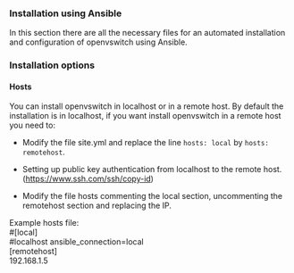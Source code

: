 ### Installation using Ansible
In this section there are all the necessary files for an automated installation and configuration of openvswitch using Ansible. 

### Installation options

#### Hosts

You can install openvswitch in localhost or in a remote host. By default the installation is in localhost, if you want install openvswitch in a remote host you need to:
- Modify the file site.yml and replace the line `hosts: local` by `hosts: remotehost`.

- Setting up public key authentication from localhost to the remote host. (https://www.ssh.com/ssh/copy-id)

- Modify the file hosts commenting the local section, uncommenting the remotehost section and replacing the IP.

Example hosts file:
<br />
#[local]
<br />
#localhost ansible_connection=local
<br />
[remotehost]
<br />
192.168.1.5



